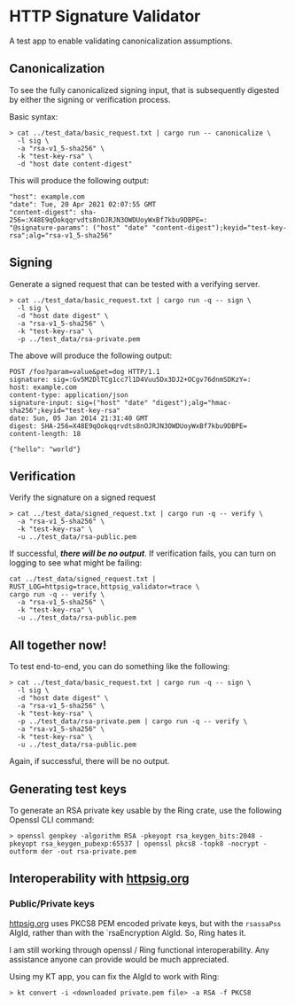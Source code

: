 # HTTP Signature Validator
A test app to enable validating canonicalization assumptions.

## Canonicalization
To see the fully canonicalized signing input, that is subsequently digested
by either the signing or verification process.

Basic syntax:

```bash, no_run
> cat ../test_data/basic_request.txt | cargo run -- canonicalize \
  -l sig \
  -a "rsa-v1_5-sha256" \
  -k "test-key-rsa" \
  -d "host date content-digest"
```

This will produce the following output:

```
"host": example.com
"date": Tue, 20 Apr 2021 02:07:55 GMT
"content-digest": sha-256=:X48E9qOokqqrvdts8nOJRJN3OWDUoyWxBf7kbu9DBPE=:
"@signature-params": ("host" "date" "content-digest");keyid="test-key-rsa";alg="rsa-v1_5-sha256"
```

## Signing
Generate a signed request that can be tested with a verifying server.

```bash, no_run
> cat ../test_data/basic_request.txt | cargo run -q -- sign \
  -l sig \
  -d "host date digest" \
  -a "rsa-v1_5-sha256" \
  -k "test-key-rsa" \
  -p ../test_data/rsa-private.pem
```

The above will produce the following output:

```http, no_run
POST /foo?param=value&pet=dog HTTP/1.1
signature: sig=:Gv5M2DlTCg1cc7l1D4Vuu5Dx3DJ2+OCgv76dnmSDKzY=:
host: example.com
content-type: application/json
signature-input: sig=("host" "date" "digest");alg="hmac-sha256";keyid="test-key-rsa"
date: Sun, 05 Jan 2014 21:31:40 GMT
digest: SHA-256=X48E9qOokqqrvdts8nOJRJN3OWDUoyWxBf7kbu9DBPE=
content-length: 18

{"hello": "world"}
```

## Verification

Verify the signature on a signed request

```bash, no_run
> cat ../test_data/signed_request.txt | cargo run -q -- verify \
  -a "rsa-v1_5-sha256" \
  -k "test-key-rsa" \
  -u ../test_data/rsa-public.pem
```

If successful, **_there will be no output_**.  If verification fails, you can turn
on logging to see what might be failing:

```bash, no_run
cat ../test_data/signed_request.txt | RUST_LOG=httpsig=trace,httpsig_validator=trace \
cargo run -q -- verify \
  -a "rsa-v1_5-sha256" \
  -k "test-key-rsa" \
  -u ../test_data/rsa-public.pem
```

## All together now!

To test end-to-end, you can do something like the following:

```bash, no_run
> cat ../test_data/basic_request.txt | cargo run -q -- sign \
  -l sig \
  -d "host date digest" \
  -a "rsa-v1_5-sha256" \
  -k "test-key-rsa" \
  -p ../test_data/rsa-private.pem | cargo run -q -- verify \
  -a "rsa-v1_5-sha256" \
  -k "test-key-rsa" \
  -u ../test_data/rsa-public.pem
```
Again, if successful, there will be no output.

## Generating test keys

To generate an RSA private key usable by the Ring crate, use the following
Openssl CLI command:

```bash, no_run
> openssl genpkey -algorithm RSA -pkeyopt rsa_keygen_bits:2048 -pkeyopt rsa_keygen_pubexp:65537 | openssl pkcs8 -topk8 -nocrypt -outform der -out rsa-private.pem
```

## Interoperability with [httpsig.org]

### Public/Private keys
[httpsig.org] uses PKCS8 PEM encoded private keys, but with the `rsassaPss` AlgId, rather than with the `rsaEncryption   AlgId.  So, Ring hates it.

I am still working through openssl / Ring functional interoperability.  Any assistance anyone can provide would be much appreciated.

Using my KT app, you can fix the AlgId to work with Ring:

```bash, ignore
> kt convert -i <downloaded private.pem file> -a RSA -f PKCS8
```

[httpsig.org]: https://httpsig.org